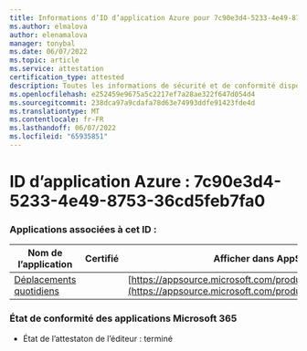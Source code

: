 ```yaml
---
title: Informations d’ID d’application Azure pour 7c90e3d4-5233-4e49-8753-36cd5feb7fa0
ms.author: elmalova
author: elenamalova
manager: tonybal
ms.date: 06/07/2022
ms.topic: article
ms.service: attestation
certification_type: attested
description: Toutes les informations de sécurité et de conformité disponibles pour 7c90e3d4-5233-4e49-8753-36cd5feb7fa0.
ms.openlocfilehash: e252459e9675a5c2217ef7a28ae322f647d054d4
ms.sourcegitcommit: 238dca97a9cdafa78d63e74993ddfe91423fde4d
ms.translationtype: MT
ms.contentlocale: fr-FR
ms.lasthandoff: 06/07/2022
ms.locfileid: "65935851"
---
```

# <a name="azure-app-id-7c90e3d4-5233-4e49-8753-36cd5feb7fa0"></a>ID d’application Azure : 7c90e3d4-5233-4e49-8753-36cd5feb7fa0


### <a name="apps-associated-with-this-id"></a>Applications associées à cet ID :
| **Nom de l’application** | **Certifié** | **Afficher dans AppSource** |
|--------------|---------------|-----------------------|
| [Déplacements quotidiens](../forward/WA200003325.md) |  | [https://appsource.microsoft.com/product/office/WA200003325](https://appsource.microsoft.com/product/office/WA200003325) |

### <a name="microsoft-365-app-compliance-status"></a>État de conformité des applications Microsoft 365
- État de l’attestaton de l’éditeur : terminé
